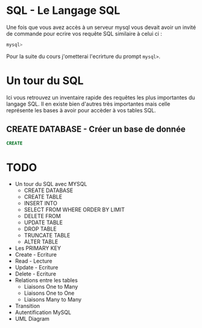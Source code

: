 # SQL - Le Langage SQL
Une fois que vous avez accès à un serveur mysql vous devait avoir un invité de commande pour ecrire vos requête SQL similaire à celui ci :
```sql
mysql>
```
Pour la suite du cours j'ometterai l'ecrirture du prompt `mysql>`.
# Un tour du SQL
Ici vous retrouvez un inventaire rapide des requêtes les plus importantes du langage SQL. Il en existe bien d'autres très importantes mais celle représente les bases à avoir pour accèder à vos tables SQL.
## CREATE DATABASE - Créer un base de donnée
```sql
CREATE
```


# TODO
- Un tour du SQL avec MYSQL
    - CREATE DATABASE
    - CREATE TABLE
    - INSERT INTO
    - SELECT FROM WHERE ORDER BY LIMIT
    - DELETE FROM 
    - UPDATE TABLE
    - DROP TABLE
    - TRUNCATE TABLE
    - ALTER TABLE
- Les PRIMARY KEY
- Create - Ecriture
- Read - Lecture
- Update - Ecriture
- Delete - Ecriture
- Relations entre les tables
    - Liaisons One to Many
    - Liaisons One to One
    - Liaisons Many to Many
- Transition
- Autentification MySQL
- UML Diagram